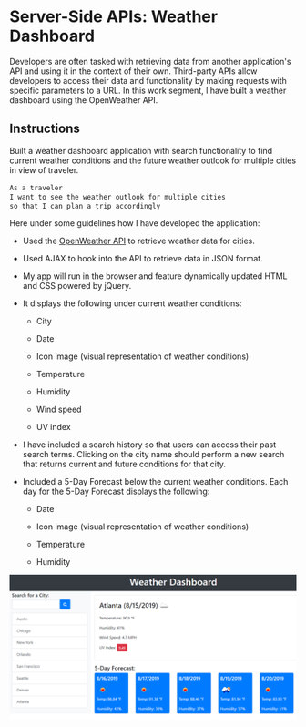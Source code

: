 # Server-Side APIs: Weather Dashboard

Developers are often tasked with retrieving data from another application's API and using it in the context of their own. Third-party APIs allow developers to access their data and functionality by making requests with specific parameters to a URL. In this work segment, I have built a weather dashboard using the OpenWeather API.


## Instructions

Built a weather dashboard application with search functionality to find current weather conditions and the future weather outlook for multiple cities in view of traveler.

```
As a traveler
I want to see the weather outlook for multiple cities
so that I can plan a trip accordingly
```

Here under some guidelines how I have developed the application:

* Used the [OpenWeather API](https://openweathermap.org/api) to retrieve weather data for cities. 

* Used AJAX to hook into the API to retrieve data in JSON format.

* My app will run in the browser and feature dynamically updated HTML and CSS powered by jQuery.

* It displays the following under current weather conditions:

  * City

  * Date

  * Icon image (visual representation of weather conditions)

  * Temperature

  * Humidity

  * Wind speed

  * UV index

* I have included a search history so that users can access their past search terms. Clicking on the city name should perform a new search that returns current and future conditions for that city. 

* Included a 5-Day Forecast below the current weather conditions. Each day for the 5-Day Forecast displays the following:

  * Date

  * Icon image (visual representation of weather conditions)

  * Temperature

  * Humidity

![weather dashboard](./Assets/Server-Side-API.png)


